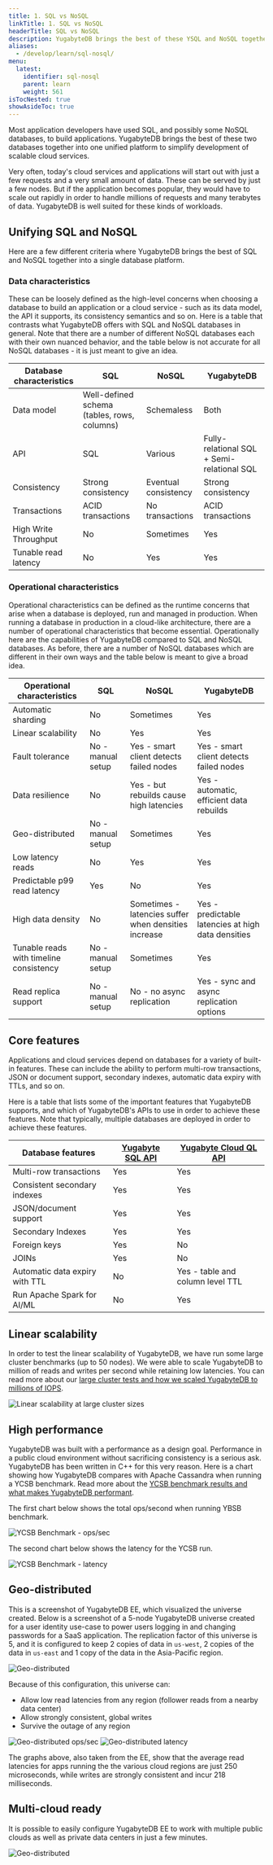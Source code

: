 ```yaml
---
title: 1. SQL vs NoSQL
linkTitle: 1. SQL vs NoSQL
headerTitle: SQL vs NoSQL
description: YugabyteDB brings the best of these YSQL and NoSQL together into one unified platform to simplify development of scalable cloud services.
aliases:
  - /develop/learn/sql-nosql/
menu:
  latest:
    identifier: sql-nosql
    parent: learn
    weight: 561
isTocNested: true
showAsideToc: true
---
```


Most application developers have used SQL, and possibly some NoSQL databases, to build applications. YugabyteDB brings the best of these two databases together into one unified platform to simplify development of scalable cloud services.

Very often, today's cloud services and applications will start out with just a few requests and a very small amount of data. These can be served by just a few nodes. But if the application becomes popular, they would have to scale out rapidly in order to handle millions of requests and many terabytes of data. YugabyteDB is well suited for these kinds of workloads.

## Unifying SQL and NoSQL

Here are a few different criteria where YugabyteDB brings the best of SQL and NoSQL together into a single database platform.

### Data characteristics

These can be loosely defined as the high-level concerns when choosing a database to build an application or a cloud service - such as its data model, the API it supports, its consistency semantics and so on. Here is a table that contrasts what YugabyteDB offers with SQL and NoSQL databases in general. Note that there are a number of different NoSQL databases each with their own nuanced behavior, and the table below is not accurate for all NoSQL databases - it is just meant to give an idea.

| Database characteristics  | SQL | NoSQL | YugabyteDB |
| --------------- | ---------------- | ------------------ | ------------------ |
| Data model | Well-defined schema (tables, rows, columns)  | Schemaless | Both |
| API    | SQL | Various | Fully-relational SQL + Semi-relational SQL |
| Consistency | Strong consistency | Eventual consistency | Strong consistency |
| Transactions | ACID transactions | No transactions | ACID transactions |
| High Write Throughput | No | Sometimes | Yes
| Tunable read latency | No | Yes | Yes

### Operational characteristics

Operational characteristics can be defined as the runtime concerns that arise when a database is deployed, run and managed in production. When running a database in production in a cloud-like architecture, there are a number of operational characteristics that become essential. Operationally here are the capabilities of YugabyteDB compared to SQL and NoSQL databases. As before, there are a number of NoSQL databases which are different in their own ways and the table below is meant to give a broad idea.

| Operational characteristics  | SQL | NoSQL | YugabyteDB |
| --------------- | ---------------- | ------------------ | ------------------ |
| Automatic sharding | No | Sometimes | Yes
| Linear scalability | No | Yes | Yes 
| Fault tolerance | No - manual setup | Yes - smart client detects failed nodes | Yes - smart client detects failed nodes
| Data resilience | No | Yes - but rebuilds cause high latencies | Yes - automatic, efficient data rebuilds
| Geo-distributed | No - manual setup | Sometimes | Yes
| Low latency reads | No | Yes | Yes
| Predictable p99 read latency | Yes | No | Yes
| High data density | No | Sometimes - latencies suffer when densities increase | Yes - predictable latencies at high data densities
| Tunable reads with timeline consistency | No - manual setup | Sometimes | Yes
| Read replica support | No - manual setup | No - no async replication | Yes - sync and async replication options

## Core features

Applications and cloud services depend on databases for a variety of built-in features. These can include the ability to perform multi-row transactions, JSON or document support, secondary indexes, automatic data expiry with TTLs, and so on.

Here is a table that lists some of the important features that YugabyteDB supports, and which of YugabyteDB's APIs to use in order to achieve these features. Note that typically, multiple databases are deployed in order to achieve these features.

| Database features  | [Yugabyte SQL API](../../../api/ysql) | [Yugabyte Cloud QL API](../../../api/ycql) |
| --------------- | ---------------- | ------------------ |
| Multi-row transactions | Yes | Yes |
| Consistent secondary indexes | Yes | Yes |
| JSON/document support | Yes | Yes |
| Secondary Indexes | Yes | Yes |
| Foreign keys | Yes | No |
| JOINs | Yes | No |
| Automatic data expiry with TTL | No | Yes - table and column level TTL |
| Run Apache Spark for AI/ML | No | Yes |

## Linear scalability

In order to test the linear scalability of YugabyteDB, we have run some large cluster benchmarks (up to 50 nodes). We were able to scale YugabyteDB to million of reads and writes per second while retaining low latencies. You can read more about our [large cluster tests and how we scaled YugabyteDB to millions of IOPS](https://blog.yugabyte.com/scaling-yugabyte-db-to-millions-of-reads-and-writes-fb86cea5ff15).

![Linear scalability at large cluster sizes](/images/develop/learn/yb-scale-out.png)

## High performance

YugabyteDB was built with a performance as a design goal. Performance in a public cloud environment without sacrificing consistency is a serious ask. YugabyteDB has been written in C++ for this very reason. Here is a chart showing how YugabyteDB compares with Apache Cassandra when running a YCSB benchmark. Read more about the [YCSB benchmark results and what makes YugabyteDB performant](https://blog.yugabyte.com/building-a-strongly-consistent-cassandra-with-better-performance-aa96b1ab51d6).

The first chart below shows the total ops/second when running YBSB benchmark.

![YCSB Benchmark - ops/sec](/images/develop/learn/yb-perf-ycsb-ops.png)

The second chart below shows the latency for the YCSB run.

![YCSB Benchmark - latency](/images/develop/learn/yb-perf-ycsb-latency.png)

## Geo-distributed

This is a screenshot of YugabyteDB EE, which visualized the universe created. Below is a screenshot of a 5-node YugabyteDB universe created for a user identity use-case to power users logging in and changing passwords for a SaaS application. The replication factor of this universe is 5, and it is configured to keep 2 copies of data in `us-west`, 2 copies of the data in `us-east` and 1 copy of the data in the Asia-Pacific region. 

![Geo-distributed](/images/develop/learn/yb-geo-distributed.png)

Because of this configuration, this universe can:

- Allow low read latencies from any region (follower reads from a nearby data center)
- Allow strongly consistent, global writes
- Survive the outage of any region

![Geo-distributed ops/sec](/images/develop/learn/yb-geo-distributed-ops.png)
![Geo-distributed latency](/images/develop/learn/yb-geo-distributed-latency.png)

The graphs above, also taken from the EE, show that the average read latencies for apps running the the various cloud regions are just 250 microseconds, while writes are strongly consistent and incur 218 milliseconds.

## Multi-cloud ready

It is possible to easily configure YugabyteDB EE to work with multiple public clouds as well as private data centers in just a few minutes.

![Geo-distributed](/images/develop/learn/yb-multi-cloud-ready.png)
